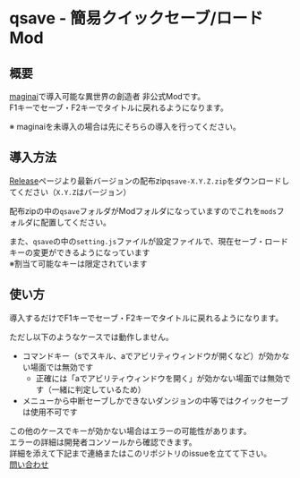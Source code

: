 # qsave - 簡易クイックセーブ/ロードMod 
## 概要
[maginai](https://github.com/Spoonail-Iroiro/maginai)で導入可能な異世界の創造者 非公式Modです。  
F1キーでセーブ・F2キーでタイトルに戻れるようになります。

※ maginaiを未導入の場合は先にそちらの導入を行ってください。

## 導入方法
[Release](https://github.com/Spoonail-Iroiro/maginai-qsave/releases)ページより最新バージョンの配布zip`qsave-X.Y.Z.zip`をダウンロードしてください（`X.Y.Z`はバージョン）  

配布zipの中の`qsave`フォルダがModフォルダになっていますのでこれを`mods`フォルダに配置してください。  

また、`qsave`の中の`setting.js`ファイルが設定ファイルで、現在セーブ・ロードキーの変更ができるようになっています  
※割当て可能なキーは限定されています

## 使い方
導入するだけでF1キーでセーブ・F2キーでタイトルに戻れるようになります。

ただし以下のようなケースでは動作しません。

- コマンドキー（sでスキル、aでアビリティウィンドウが開くなど）が効かない場面では無効です
  - 正確には「aでアビリティウィンドウを開く」が効かない場面では無効です（一緒に判定しているため）
- メニューから中断セーブしかできないダンジョンの中等ではクイックセーブは使用不可です

この他のケースでキーが効かない場合はエラーの可能性があります。  
エラーの詳細は開発者コンソールから確認できます。  
詳細を添えて下記まで連絡またはこのリポジトリのissueを立てて下さい。  
[問い合わせ](https://github.com/Spoonail-Iroiro/maginai-plustalk/blob/master/USAGE.md#%E3%81%9D%E3%82%8C%E3%81%A7%E3%82%82%E3%81%86%E3%81%BE%E3%81%8F%E3%81%84%E3%81%8B%E3%81%AA%E3%81%84%E3%81%A8%E3%81%8D%E3%81%AF)
